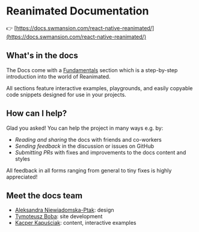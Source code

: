 # Reanimated Documentation

👉 [https://docs.swmansion.com/react-native-reanimated/](https://docs.swmansion.com/react-native-reanimated/)

## What's in the docs

The Docs come with a [Fundamentals](https://docs.swmansion.com/react-native-reanimated/docs/fundamentals/getting-started/) section which is a step-by-step introduction into the world of Reanimated.

All sections feature interactive examples, playgrounds, and easily copyable code snippets designed for use in your projects.

## How can I help?

Glad you asked! You can help the project in many ways e.g. by:

- _Reading and sharing_ the docs with friends and co-workers
- _Sending feedback_ in the discussion or issues on GitHub
- _Submitting PRs_ with fixes and improvements to the docs content and styles

All feedback in all forms ranging from general to tiny fixes is highly appreciated!

## Meet the docs team

- [Aleksandra Niewiadomska-Ptak](https://dribbble.com/aleksandranie): design
- [Tymoteusz Boba](https://twitter.com/IceMeltt): site development
- [Kacper Kapuściak](https://twitter.com/kacperkapusciak): content, interactive examples
